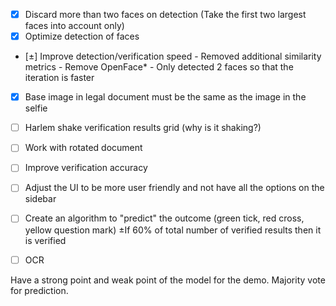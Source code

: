 - [x] Discard more than two faces on detection (Take the first two largest faces into account only)
- [x] Optimize detection of faces
- [±] Improve detection/verification speed
      - Removed additional similarity metrics
      - Remove OpenFace*
      - Only detected 2 faces so that the iteration is faster
- [x] Base image in legal document must be the same as the image in the selfie
- [ ] Harlem shake verification results grid (why is it shaking?)
- [ ] Work with rotated document
- [ ] Improve verification accuracy
- [ ] Adjust the UI to be more user friendly and not have all the options on the sidebar
- [ ] Create an algorithm to "predict" the outcome (green tick, red cross, yellow question mark)
      ±If 60% of total number of verified results then it is verified
- [ ] OCR


Have a strong point and weak point of the model for the demo.
Majority vote for prediction.